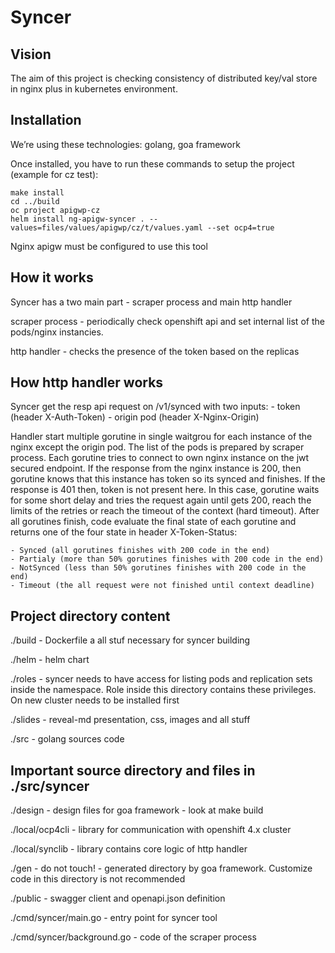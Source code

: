# Syncer

## Vision

The aim of this project is checking consistency of distributed key/val store in nginx plus in kubernetes environment.


## Installation

We’re using these technologies: golang, goa framework

Once installed, you have to run these commands to setup the project (example for cz test):

```shell
make install
cd ../build
oc project apigwp-cz
helm install ng-apigw-syncer . --values=files/values/apigwp/cz/t/values.yaml --set ocp4=true
```

Nginx apigw must be configured to use this tool


## How it works

Syncer has a two main part - scraper process and main http handler

scraper process - periodically check openshift api and set internal list of the pods/nginx instancies.

http handler - checks the presence of the token based on the replicas


## How http handler works 

Syncer get the resp api request on /v1/synced with two inputs:
    - token (header X-Auth-Token)
    - origin pod (header X-Nginx-Origin)

Handler start multiple gorutine in single waitgrou for each instance of the nginx except the origin pod. The list of the pods is prepared by scraper process.
Each gorutine tries to connect to own nginx instance on the jwt secured endpoint. If the response from the nginx instance is 200, then gorutine knows that this
instance has token so its synced and finishes. If the response is 401 then, token is not present here. In this case, gorutine waits for some short delay and tries
the request again until gets 200, reach the limits of the retries or reach the timeout of the context (hard timeout). After all gorutines finish, code evaluate
the final state of each gorutine and returns one of the four state in header X-Token-Status:

    - Synced (all gorutines finishes with 200 code in the end)
    - Partialy (more than 50% gorutines finishes with 200 code in the end)
    - NotSynced (less than 50% gorutines finishes with 200 code in the end)
    - Timeout (the all request were not finished until context deadline)


## Project directory content

./build - Dockerfile a all stuf necessary for syncer building

./helm - helm chart

./roles - syncer needs to have access for listing pods and replication sets inside the namespace. Role inside this directory contains these privileges. On new cluster needs to be installed first

./slides - reveal-md presentation, css, images and all stuff

./src - golang sources code


## Important source directory and files in ./src/syncer

./design - design files for goa framework - look at make build

./local/ocp4cli - library for communication with openshift 4.x cluster

./local/synclib - library contains core logic of http handler

./gen - do not touch! - generated directory by goa framework. Customize code in this directory is not recommended

./public - swagger client and openapi.json definition

./cmd/syncer/main.go - entry point for syncer tool

./cmd/syncer/background.go - code of the scraper process